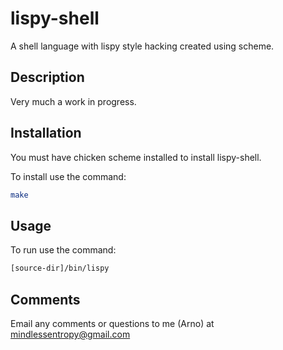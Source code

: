 # lispy-shell
A shell language with lispy style hacking created using scheme.

## Description
Very much a work in progress.

## Installation
You must have chicken scheme installed to install lispy-shell.

To install use the command:
```bash
make
```

## Usage
To run use the command:
```bash
[source-dir]/bin/lispy
```

## Comments
Email any comments or questions to me (Arno) at mindlessentropy@gmail.com
